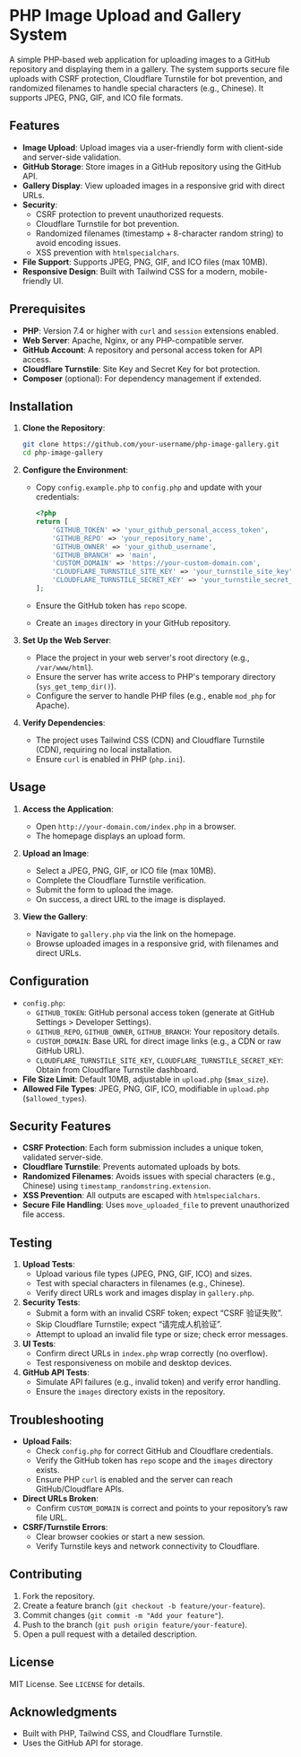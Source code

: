 # PHP Image Upload and Gallery System

A simple PHP-based web application for uploading images to a GitHub repository and displaying them in a gallery. The system supports secure file uploads with CSRF protection, Cloudflare Turnstile for bot prevention, and randomized filenames to handle special characters (e.g., Chinese). It supports JPEG, PNG, GIF, and ICO file formats.

## Features

- **Image Upload**: Upload images via a user-friendly form with client-side and server-side validation.
- **GitHub Storage**: Store images in a GitHub repository using the GitHub API.
- **Gallery Display**: View uploaded images in a responsive grid with direct URLs.
- **Security**:
  - CSRF protection to prevent unauthorized requests.
  - Cloudflare Turnstile for bot prevention.
  - Randomized filenames (timestamp + 8-character random string) to avoid encoding issues.
  - XSS prevention with `htmlspecialchars`.
- **File Support**: Supports JPEG, PNG, GIF, and ICO files (max 10MB).
- **Responsive Design**: Built with Tailwind CSS for a modern, mobile-friendly UI.

## Prerequisites

- **PHP**: Version 7.4 or higher with `curl` and `session` extensions enabled.
- **Web Server**: Apache, Nginx, or any PHP-compatible server.
- **GitHub Account**: A repository and personal access token for API access.
- **Cloudflare Turnstile**: Site Key and Secret Key for bot protection.
- **Composer** (optional): For dependency management if extended.

## Installation

1. **Clone the Repository**:

   ```bash
   git clone https://github.com/your-username/php-image-gallery.git
   cd php-image-gallery
   ```

2. **Configure the Environment**:

   - Copy `config.example.php` to `config.php` and update with your credentials:

     ```php
     <?php
     return [
         'GITHUB_TOKEN' => 'your_github_personal_access_token',
         'GITHUB_REPO' => 'your_repository_name',
         'GITHUB_OWNER' => 'your_github_username',
         'GITHUB_BRANCH' => 'main',
         'CUSTOM_DOMAIN' => 'https://your-custom-domain.com',
         'CLOUDFLARE_TURNSTILE_SITE_KEY' => 'your_turnstile_site_key',
         'CLOUDFLARE_TURNSTILE_SECRET_KEY' => 'your_turnstile_secret_key'
     ];
     ```
   - Ensure the GitHub token has `repo` scope.
   - Create an `images` directory in your GitHub repository.

3. **Set Up the Web Server**:

   - Place the project in your web server's root directory (e.g., `/var/www/html`).
   - Ensure the server has write access to PHP's temporary directory (`sys_get_temp_dir()`).
   - Configure the server to handle PHP files (e.g., enable `mod_php` for Apache).

4. **Verify Dependencies**:

   - The project uses Tailwind CSS (CDN) and Cloudflare Turnstile (CDN), requiring no local installation.
   - Ensure `curl` is enabled in PHP (`php.ini`).

## Usage

1. **Access the Application**:

   - Open `http://your-domain.com/index.php` in a browser.
   - The homepage displays an upload form.

2. **Upload an Image**:

   - Select a JPEG, PNG, GIF, or ICO file (max 10MB).
   - Complete the Cloudflare Turnstile verification.
   - Submit the form to upload the image.
   - On success, a direct URL to the image is displayed.

3. **View the Gallery**:

   - Navigate to `gallery.php` via the link on the homepage.
   - Browse uploaded images in a responsive grid, with filenames and direct URLs.

## Configuration

- `config.php`:
  - `GITHUB_TOKEN`: GitHub personal access token (generate at GitHub Settings &gt; Developer Settings).
  - `GITHUB_REPO`, `GITHUB_OWNER`, `GITHUB_BRANCH`: Your repository details.
  - `CUSTOM_DOMAIN`: Base URL for direct image links (e.g., a CDN or raw GitHub URL).
  - `CLOUDFLARE_TURNSTILE_SITE_KEY`, `CLOUDFLARE_TURNSTILE_SECRET_KEY`: Obtain from Cloudflare Turnstile dashboard.
- **File Size Limit**: Default 10MB, adjustable in `upload.php` (`$max_size`).
- **Allowed File Types**: JPEG, PNG, GIF, ICO, modifiable in `upload.php` (`$allowed_types`).

## Security Features

- **CSRF Protection**: Each form submission includes a unique token, validated server-side.
- **Cloudflare Turnstile**: Prevents automated uploads by bots.
- **Randomized Filenames**: Avoids issues with special characters (e.g., Chinese) using `timestamp_randomstring.extension`.
- **XSS Prevention**: All outputs are escaped with `htmlspecialchars`.
- **Secure File Handling**: Uses `move_uploaded_file` to prevent unauthorized file access.

## Testing

1. **Upload Tests**:
   - Upload various file types (JPEG, PNG, GIF, ICO) and sizes.
   - Test with special characters in filenames (e.g., Chinese).
   - Verify direct URLs work and images display in `gallery.php`.
2. **Security Tests**:
   - Submit a form with an invalid CSRF token; expect “CSRF 验证失败”.
   - Skip Cloudflare Turnstile; expect “请完成人机验证”.
   - Attempt to upload an invalid file type or size; check error messages.
3. **UI Tests**:
   - Confirm direct URLs in `index.php` wrap correctly (no overflow).
   - Test responsiveness on mobile and desktop devices.
4. **GitHub API Tests**:
   - Simulate API failures (e.g., invalid token) and verify error handling.
   - Ensure the `images` directory exists in the repository.

## Troubleshooting

- **Upload Fails**:
  - Check `config.php` for correct GitHub and Cloudflare credentials.
  - Verify the GitHub token has `repo` scope and the `images` directory exists.
  - Ensure PHP `curl` is enabled and the server can reach GitHub/Cloudflare APIs.
- **Direct URLs Broken**:
  - Confirm `CUSTOM_DOMAIN` is correct and points to your repository’s raw file URL.
- **CSRF/Turnstile Errors**:
  - Clear browser cookies or start a new session.
  - Verify Turnstile keys and network connectivity to Cloudflare.

## Contributing

1. Fork the repository.
2. Create a feature branch (`git checkout -b feature/your-feature`).
3. Commit changes (`git commit -m "Add your feature"`).
4. Push to the branch (`git push origin feature/your-feature`).
5. Open a pull request with a detailed description.

## License

MIT License. See `LICENSE` for details.

## Acknowledgments

- Built with PHP, Tailwind CSS, and Cloudflare Turnstile.
- Uses the GitHub API for storage.